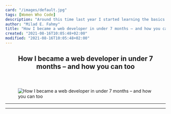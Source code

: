 ```yaml
---
card: "/images/default.jpg"
tags: [Women Who Code]
description: "Around this time last year I started learning the basics of c"
author: "Milad E. Fahmy"
title: "How I became a web developer in under 7 months – and how you can too"
created: "2021-08-16T10:05:48+02:00"
modified: "2021-08-16T10:05:48+02:00"
---
```

<div class="site-wrapper">
<main id="site-main" class="site-main outer">
<div class="inner">
<article class="post-full post tag-women-who-code tag-learning-to-code tag-professional-development tag-self-improvement tag-motivation tag-inspiration tag-coding tag-code-newbie tag-community tag-developer tag-development tag-diversity-in-tech tag-frontend tag-front-end tag-front-end-development tag-job-change tag-junior-developer tag-learning tag-learn-to-code tag-lessons-learned tag-programming tag-programing tag-progress-bar tag-self-development tag-software tag-software-development tag-software-engineering tag-web-development tag-website-development tag-woman-in-tech tag-women-in-stem tag-women-in-tech tag-how-to ">
<header class="post-full-header">
<h1 class="post-full-title">How I became a web developer in under 7 months – and how you can too</h1>
</header>
<figure class="post-full-image">
<picture>
<source media="(max-width: 700px)" sizes="1px" srcset="data:image/gif;base64,R0lGODlhAQABAIAAAAAAAP///yH5BAEAAAAALAAAAAABAAEAAAIBRAA7 1w">
<source media="(min-width: 701px)" sizes="(max-width: 800px) 400px,
(max-width: 1170px) 700px,
1400px" srcset="/news/content/images/size/w300/2019/10/ninetofive-1.jpg 300w,
/news/content/images/size/w600/2019/10/ninetofive-1.jpg 600w,
/news/content/images/size/w1000/2019/10/ninetofive-1.jpg 1000w,
/news/content/images/size/w2000/2019/10/ninetofive-1.jpg 2000w">
<img onerror="this.style.display='none'" src="/news/content/images/size/w2000/2019/10/ninetofive-1.jpg" alt="How I became a web developer in under 7 months – and how you can too">
</picture>
</figure>
<section class="post-full-content">
<div class="post-content">
</div>
<hr>
<hr>
</section>
</article>
</div>
</main>
</div>
<!-- Google Tag Manager (noscript) -->
<!-- End Google Tag Manager (noscript) -->
